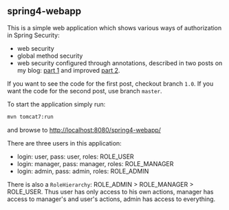 ## spring4-webapp

This is a simple web application which shows various ways of authorization in Spring Security:
* web security
* global method security
* web security configured through annotations, described in two posts on my blog: [part 1](http://mwenus.blogspot.com/2014/02/spring-security-authorization-on.html) and improved [part 2](http://mwenus.blogspot.com/2014/03/spring-security-authorization-on.html).

If you want to see the code for the first post, checkout branch `1.0`. If you want the code for the second post, use branch `master`.

To start the application simply run:
```bash
mvn tomcat7:run
```
and browse to [http://localhost:8080/spring4-webapp/](http://localhost:8080/spring4-webapp/)

There are three users in this application:
* login: user, pass: user, roles: ROLE_USER
* login: manager, pass: manager, roles: ROLE_MANAGER
* login: admin, pass: admin, roles: ROLE_ADMIN

There is also a `RoleHierarchy`: ROLE_ADMIN > ROLE_MANAGER > ROLE_USER. Thus user has only access to his own actions, manager has access to manager's and user's actions, admin has access to everything.
